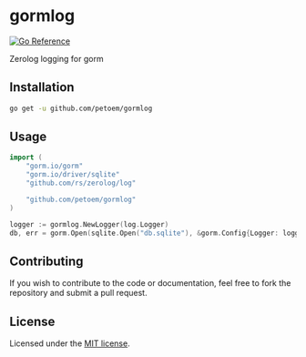 # gormlog

[![Go Reference](https://pkg.go.dev/badge/github.com/petoem/gormlog.svg)](https://pkg.go.dev/github.com/petoem/gormlog)

Zerolog logging for gorm

## Installation

```sh
go get -u github.com/petoem/gormlog
```

## Usage

```go
import (
	"gorm.io/gorm"
    "gorm.io/driver/sqlite"
    "github.com/rs/zerolog/log"

    "github.com/petoem/gormlog"
)

logger := gormlog.NewLogger(log.Logger)
db, err = gorm.Open(sqlite.Open("db.sqlite"), &gorm.Config{Logger: logger})
```

## Contributing

If you wish to contribute to the code or documentation, feel free to fork the repository and submit a pull request.

## License

Licensed under the [MIT license](LICENSE).
